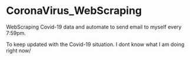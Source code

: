 # CoronaVirus_WebScraping

WebScraping Covid-19 data and automate to send email to myself every 7:59pm.

To keep updated with the Covid-19 situation. I dont know what I am doing right now/